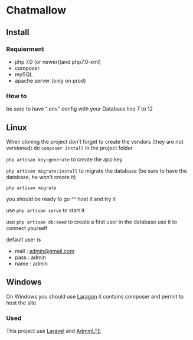 # Chatmallow

## Install

### Requierment

* php 7.0 (or newer)(and php7.0-xml)
* composer
* mySQL
* apache server (only on prod)

### How to

be sure to have ".env" config with your Database line 7 to 12

## Linux

When cloning the project don't forget to create the vendors (they are not versioned) do
`composer install` in the project folder

`php artisan key:generate` to create the app key

`php artisan migrate:install` to migrate the database (be sure to have the database, he won't create it)

`php artisan migrate`

you should be ready to go ^^ host it and try it

use `php artisan serve` to start it

use `php artisan db:seed` to create a first user in the database use it to connect yourself

default user is
* mail : admin@gmail.com
* pass : admin
* name : admin

## Windows

On Windows you should use [Laragon](https://laragon.org/) it contains composer and permit to host the site

### Used

This project use [Laravel](https://laravel.com/) and [AdminLTE](https://almsaeedstudio.com/themes/AdminLTE/index2.html)
